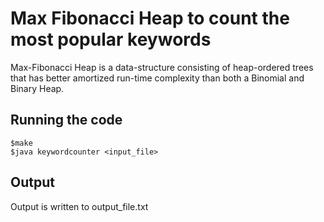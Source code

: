 # Max Fibonacci Heap to count the most popular keywords

Max-Fibonacci Heap is a data-structure consisting of heap-ordered trees that has better amortized run-time complexity than both a Binomial and Binary Heap.

## Running the code 
```
$make
$java keywordcounter <input_file>

```

## Output

Output is written to output_file.txt
